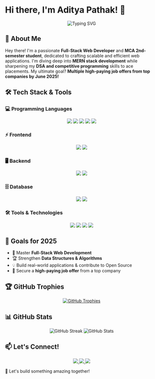 # Hi there, I'm Aditya Pathak! 👋

<!-- Animated Typing SVG -->
<p align="center">
  <img src="https://github.com/ashutosh00710/github-readme-typing-svg/blob/master/README.gif?raw=true" alt="Typing SVG" />
</p>

## 🚀 About Me
Hey there! I'm a passionate **Full-Stack Web Developer** and **MCA 2nd-semester student**, dedicated to crafting scalable and efficient web applications. I'm diving deep into **MERN stack development** while sharpening my **DSA and competitive programming** skills to ace placements. My ultimate goal? **Multiple high-paying job offers from top companies by June 2025!**

## 🛠 Tech Stack & Tools

### 💻 Programming Languages
<p align="center">
  <img src="https://img.shields.io/badge/-C++-blue?style=flat&logo=c%2B%2B&logoColor=white" />
  <img src="https://img.shields.io/badge/-Java-red?style=flat&logo=java&logoColor=white" />
  <img src="https://img.shields.io/badge/-JavaScript-yellow?style=flat&logo=javascript&logoColor=white" />
  <img src="https://img.shields.io/badge/-HTML5-orange?style=flat&logo=html5&logoColor=white" />
  <img src="https://img.shields.io/badge/-CSS3-blue?style=flat&logo=css3&logoColor=white" />
</p>

### ⚡ Frontend
<p align="center">
  <img src="https://img.shields.io/badge/-React-blue?style=flat&logo=react&logoColor=white" />
  <img src="https://img.shields.io/badge/-TailwindCSS-blue?style=flat&logo=tailwind-css&logoColor=white" />
</p>

### 🖥 Backend
<p align="center">
  <img src="https://img.shields.io/badge/-Node.js-green?style=flat&logo=node.js&logoColor=white" />
  <img src="https://img.shields.io/badge/-Express.js-black?style=flat&logo=express&logoColor=white" />
</p>

### 🗄 Database
<p align="center">
  <img src="https://img.shields.io/badge/-MongoDB-green?style=flat&logo=mongodb&logoColor=white" />
  <img src="https://img.shields.io/badge/-MySQL-blue?style=flat&logo=mysql&logoColor=white" />
</p>

### 🛠 Tools & Technologies
<p align="center">
  <img src="https://img.shields.io/badge/-Git-orange?style=flat&logo=git&logoColor=white" />
  <img src="https://img.shields.io/badge/-GitHub-black?style=flat&logo=github&logoColor=white" />
  <img src="https://img.shields.io/badge/-Postman-orange?style=flat&logo=postman&logoColor=white" />
  <img src="https://img.shields.io/badge/-VSCode-blue?style=flat&logo=visual-studio-code&logoColor=white" />
</p>

## 🎯 Goals for 2025
- 🚀 Master **Full-Stack Web Development**
- 🏆 Strengthen **Data Structures & Algorithms**
- 💡 Build real-world applications & contribute to Open Source
- 🎯 Secure a **high-paying job offer** from a top company

## 🏆 GitHub Trophies
<p align="center">
  <a href="https://github.com/ryo-ma/github-profile-trophy">
    <img src="https://github-profile-trophy.vercel.app/?username=AdityaPathak&theme=onedark" alt="GitHub Trophies" />
  </a>
</p>

## 📊 GitHub Stats
<p align="center">
  <img src="https://github-readme-streak-stats.herokuapp.com/?user=AdityaPathak&theme=dark&hide_border=true" alt="GitHub Streak" />
  <img src="https://github-readme-stats.vercel.app/api?username=AdityaPathak&show_icons=true&theme=dark&hide_border=true" alt="GitHub Stats" />
</p>

## 📫 Let's Connect!
<p align="center">
  <a href="https://linkedin.com/in/adityapathak">
    <img src="https://img.shields.io/badge/-LinkedIn-blue?style=flat&logo=linkedin&logoColor=white" />
  </a>
  <a href="https://github.com/AdityaPathak">
    <img src="https://img.shields.io/badge/-GitHub-black?style=flat&logo=github&logoColor=white" />
  </a>
  <a href="https://adityapathak.dev">
    <img src="https://img.shields.io/badge/-Portfolio-green?style=flat&logo=firefox&logoColor=white" />
  </a>
</p>

🚀 Let's build something amazing together!
